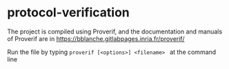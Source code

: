 # protocol-verification

The project is compiled using Proverif, and the documentation and manuals of Proverif are in https://bblanche.gitlabpages.inria.fr/proverif/



Run the file by typing `proverif [<options>] <filename> ` at the command line
